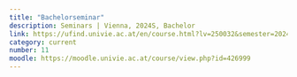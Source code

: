 ```yaml
---
title: "Bachelorseminar"
description: Seminars | Vienna, 2024S, Bachelor
link: https://ufind.univie.ac.at/en/course.html?lv=250032&semester=2024S
category: current
number: 11
moodle: https://moodle.univie.ac.at/course/view.php?id=426999
---
```


